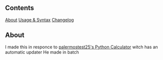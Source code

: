 ## Contents
[About](#About)
[Usage & Syntax](#Usage-&-Syntax)
[Changelog](#Changelog)
## About
I made this in responce to [palermostest25's Python Calculator](https://github.com/palermostest25/CalculatorPY) witch has an automatic updater He made in batch
